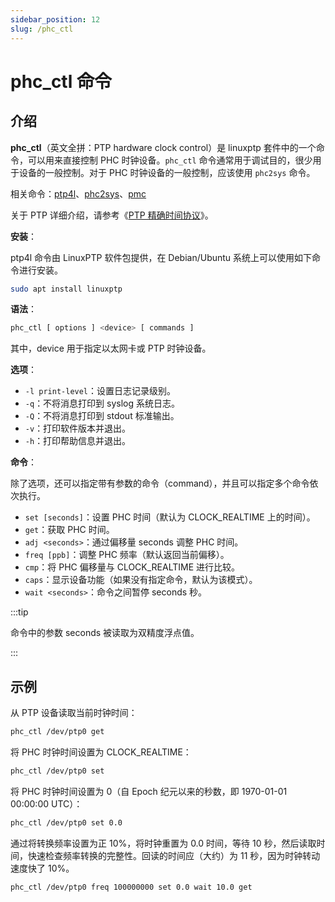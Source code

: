 ```yaml
---
sidebar_position: 12
slug: /phc_ctl
---
```


# phc_ctl 命令



## 介绍

**phc_ctl**（英文全拼：PTP hardware clock control）是 linuxptp 套件中的一个命令，可以用来直接控制 PHC 时钟设备。`phc_ctl` 命令通常用于调试目的，很少用于设备的一般控制。对于 PHC 时钟设备的一般控制，应该使用 `phc2sys` 命令。

相关命令：[ptp4l](/linux-command/ptp4l)、[phc2sys](/linux-command/phc2sys)、[pmc](/linux-command/pmc)

关于 PTP 详细介绍，请参考《[PTP 精确时间协议](/protocol/ptp)》。

**安装**：

ptp4l 命令由 LinuxPTP 软件包提供，在 Debian/Ubuntu 系统上可以使用如下命令进行安装。

```bash
sudo apt install linuxptp
```

**语法**：

```bash
phc_ctl [ options ] <device> [ commands ]
```

其中，device 用于指定以太网卡或 PTP 时钟设备。

**选项**：

- `-l print-level`：设置日志记录级别。
- `-q`：不将消息打印到 syslog 系统日志。
- `-Q`：不将消息打印到 stdout 标准输出。
- `-v`：打印软件版本并退出。
- `-h`：打印帮助信息并退出。

**命令**：

除了选项，还可以指定带有参数的命令（command），并且可以指定多个命令依次执行。

- `set [seconds]`：设置 PHC 时间（默认为 CLOCK_REALTIME 上的时间）。
- `get`：获取 PHC 时间。
- `adj <seconds>`：通过偏移量 seconds 调整 PHC 时间。
- `freq [ppb]`：调整 PHC 频率（默认返回当前偏移）。
- `cmp`：将 PHC 偏移量与 CLOCK_REALTIME 进行比较。
- `caps`：显示设备功能（如果没有指定命令，默认为该模式）。
- `wait <seconds>`：命令之间暂停 seconds 秒。

:::tip

命令中的参数 seconds 被读取为双精度浮点值。

:::



## 示例

从 PTP 设备读取当前时钟时间：

```bash
phc_ctl /dev/ptp0 get
```

将 PHC 时钟时间设置为 CLOCK_REALTIME：

```bash
phc_ctl /dev/ptp0 set
```

将 PHC 时钟时间设置为 0（自 Epoch 纪元以来的秒数，即 1970-01-01 00:00:00 UTC）：

```bash
phc_ctl /dev/ptp0 set 0.0
```

通过将转换频率设置为正 10%，将时钟重置为 0.0 时间，等待 10 秒，然后读取时间，快速检查频率转换的完整性。回读的时间应（大约）为 11 秒，因为时钟转动速度快了 10%。

```bash
phc_ctl /dev/ptp0 freq 100000000 set 0.0 wait 10.0 get
```

